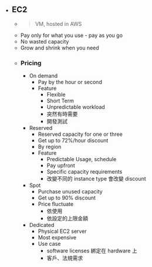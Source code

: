 - ## EC2
	- > VM,  hosted in AWS
	- Pay only for what you use - pay as you go
	- No wasted capacity
	- Grow and shrink when you need
	- ### Pricing
		- On demand
			- Pay by the hour or second
			- Feature
				- Flexible
				- Short Term
				- Unpredictable workload
				- 突然有時需要
				- 開發測試
		- Reserved
			- Reserved capacity for one or three
			- Get  up to 72%/hour discount
			- By region
			- Feature
				- Predictable Usage, schedule
				- Pay upfront
				- Specific capacity requirements
				- 改變不同的 instance type 會改變 discount
		- Spot
			- Purchase unused capacity
			- Get up to 90% discount
			- Price fluctuate
				- 依使用
				- 依設定的上限金額
		- Dedicated
			- Physical EC2 server
			- Most expensive
			- Use case
				- software licenses 綁定在 hardware 上
				- 客戶、法規需求